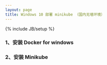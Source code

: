 ```yaml
---
layout: page
title: Windows 10 部署 minikube （国内无墙环境）
---
```

{% include JB/setup %}

### 1、安装 Docker for windows


### 2、安装 Minikube